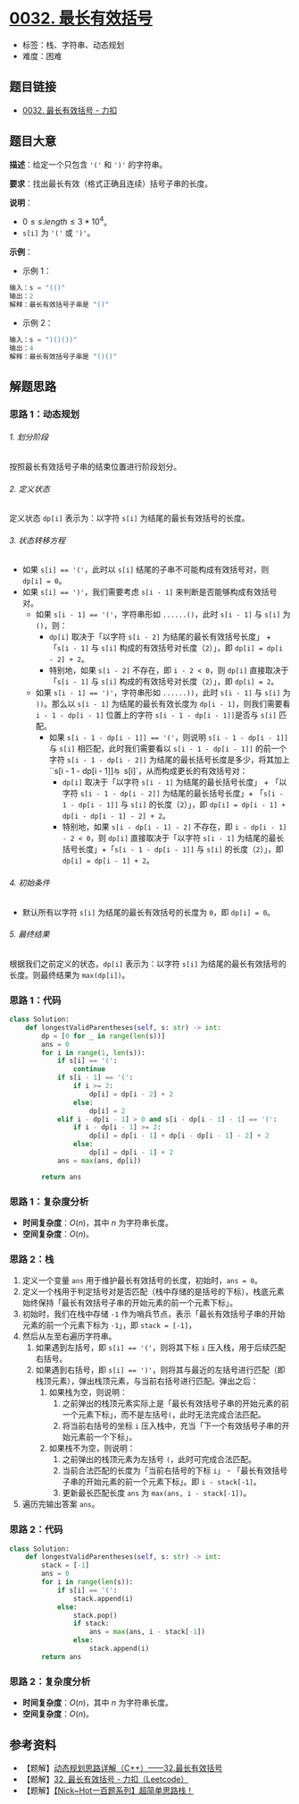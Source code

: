 # [0032. 最长有效括号](https://leetcode.cn/problems/longest-valid-parentheses/)

- 标签：栈、字符串、动态规划
- 难度：困难

## 题目链接

- [0032. 最长有效括号 - 力扣](https://leetcode.cn/problems/longest-valid-parentheses/)

## 题目大意

**描述**：给定一个只包含 `'('` 和 `')'` 的字符串。

**要求**：找出最长有效（格式正确且连续）括号子串的长度。

**说明**：

- $0 \le s.length \le 3 * 10^4$。
- `s[i]` 为 `'('` 或 `')'`。

**示例**：

- 示例 1：

```python
输入：s = "(()"
输出：2
解释：最长有效括号子串是 "()"
```

- 示例 2：

```python
输入：s = ")()())"
输出：4
解释：最长有效括号子串是 "()()"
```

## 解题思路

### 思路 1：动态规划

###### 1. 划分阶段

按照最长有效括号子串的结束位置进行阶段划分。

###### 2. 定义状态

定义状态 `dp[i]` 表示为：以字符 `s[i]` 为结尾的最长有效括号的长度。

###### 3. 状态转移方程

- 如果 `s[i] == '('`，此时以 `s[i]` 结尾的子串不可能构成有效括号对，则 `dp[i] = 0`。
- 如果 `s[i] == ')'`，我们需要考虑 `s[i - 1]` 来判断是否能够构成有效括号对。
  - 如果 `s[i - 1] == '('`，字符串形如 `......()`，此时 `s[i - 1]` 与 `s[i]` 为 `()`，则：
    - `dp[i]` 取决于「以字符 `s[i - 2]` 为结尾的最长有效括号长度」 + 「`s[i - 1]` 与 `s[i]` 构成的有效括号对长度（`2`）」，即 `dp[i] = dp[i - 2] + 2`。
    - 特别地，如果 `s[i - 2]` 不存在，即 `i - 2 < 0`，则 `dp[i]` 直接取决于 「`s[i - 1]` 与 `s[i]` 构成的有效括号对长度（`2`）」，即 `dp[i] = 2`。
  - 如果 `s[i - 1] == ')'`，字符串形如 `......))`，此时 `s[i - 1]` 与 `s[i]` 为 `))`。那么以 `s[i - 1]` 为结尾的最长有效长度为 `dp[i - 1]`，则我们需要看 `i - 1 - dp[i - 1]` 位置上的字符 `s[i - 1 - dp[i - 1]]`是否与 `s[i]` 匹配。
    - 如果 `s[i - 1 - dp[i - 1]] == '('`，则说明 `s[i - 1 - dp[i - 1]]`与 `s[i]` 相匹配，此时我们需要看以 `s[i - 1 - dp[i - 1]]` 的前一个字符 `s[i - 1 - dp[i - 2]]` 为结尾的最长括号长度是多少，将其加上 ``s[i - 1 - dp[i - 1]]`与 `s[i]`，从而构成更长的有效括号对：
      - `dp[i]` 取决于「以字符 `s[i - 1]` 为结尾的最长括号长度」 + 「以字符 `s[i - 1 - dp[i - 2]]` 为结尾的最长括号长度」+ 「`s[i - 1 - dp[i - 1]]` 与 `s[i]` 的长度（`2`）」，即 `dp[i] = dp[i - 1] + dp[i - dp[i - 1] - 2] + 2`。
      - 特别地，如果 `s[i - dp[i - 1] - 2]` 不存在，即 `i - dp[i - 1] - 2 < 0`，则 `dp[i]` 直接取决于「以字符 `s[i - 1]` 为结尾的最长括号长度」+「`s[i - 1 - dp[i - 1]]` 与 `s[i]` 的长度（`2`）」，即 `dp[i] = dp[i - 1] + 2`。

###### 4. 初始条件

- 默认所有以字符 `s[i]` 为结尾的最长有效括号的长度为 `0`，即 `dp[i] = 0`。

###### 5. 最终结果

根据我们之前定义的状态，`dp[i]` 表示为：以字符 `s[i]` 为结尾的最长有效括号的长度。则最终结果为 `max(dp[i])`。

### 思路 1：代码

```python
class Solution:
    def longestValidParentheses(self, s: str) -> int:
        dp = [0 for _ in range(len(s))]
        ans = 0
        for i in range(1, len(s)):
            if s[i] == '(':
                continue
            if s[i - 1] == '(':
                if i >= 2:
                    dp[i] = dp[i - 2] + 2
                else:
                    dp[i] = 2
            elif i - dp[i - 1] > 0 and s[i - dp[i - 1] - 1] == '(':
                if i - dp[i - 1] >= 2:
                    dp[i] = dp[i - 1] + dp[i - dp[i - 1] - 2] + 2
                else:
                    dp[i] = dp[i - 1] + 2
            ans = max(ans, dp[i])

        return ans
```

### 思路 1：复杂度分析

- **时间复杂度**：$O(n)$，其中 $n$ 为字符串长度。
- **空间复杂度**：$O(n)$。

### 思路 2：栈

1. 定义一个变量 `ans` 用于维护最长有效括号的长度，初始时，`ans = 0`。
2. 定义一个栈用于判定括号对是否匹配（栈中存储的是括号的下标），栈底元素始终保持「最长有效括号子串的开始元素的前一个元素下标」。
3. 初始时，我们在栈中存储 `-1` 作为哨兵节点，表示「最长有效括号子串的开始元素的前一个元素下标为 `-1`」，即 `stack = [-1]`，
4. 然后从左至右遍历字符串。
   1. 如果遇到左括号，即 `s[i] == '('`，则将其下标 `i` 压入栈，用于后续匹配右括号。
   2. 如果遇到右括号，即 `s[i] == ')'`，则将其与最近的左括号进行匹配（即栈顶元素），弹出栈顶元素，与当前右括号进行匹配。弹出之后：
      1. 如果栈为空，则说明：
         1. 之前弹出的栈顶元素实际上是「最长有效括号子串的开始元素的前一个元素下标」，而不是左括号`(`，此时无法完成合法匹配。
         2. 将当前右括号的坐标 `i` 压入栈中，充当「下一个有效括号子串的开始元素前一个下标」。
      2. 如果栈不为空，则说明：
         1. 之前弹出的栈顶元素为左括号 `(`，此时可完成合法匹配。
         2. 当前合法匹配的长度为「当前右括号的下标 `i`」 - 「最长有效括号子串的开始元素的前一个元素下标」。即 `i - stack[-1]`。
         3. 更新最长匹配长度 `ans` 为 `max(ans, i - stack[-1])`。
5. 遍历完输出答案 `ans`。

### 思路 2：代码

```python
class Solution:
    def longestValidParentheses(self, s: str) -> int:
        stack = [-1]
        ans = 0
        for i in range(len(s)):
            if s[i] == '(':
                stack.append(i)
            else:
                stack.pop()
                if stack:
                    ans = max(ans, i - stack[-1])
                else:
                    stack.append(i)
        return ans
```

### 思路 2：复杂度分析

- **时间复杂度**：$O(n)$，其中 $n$ 为字符串长度。
- **空间复杂度**：$O(n)$。

## 参考资料

- 【题解】[动态规划思路详解（C++）——32.最长有效括号](https://leetcode.cn/problems/longest-valid-parentheses/solutions/206995/dong-tai-gui-hua-si-lu-xiang-jie-c-by-zhanganan042/)
- 【题解】[32. 最长有效括号 - 力扣（Leetcode）](https://leetcode.cn/problems/longest-valid-parentheses/solutions/314683/zui-chang-you-xiao-gua-hao-by-leetcode-solution/)
- 【题解】[【Nick~Hot一百题系列】超简单思路栈！](https://leetcode.cn/problems/longest-valid-parentheses/solutions/1258643/nickhotyi-bai-ti-xi-lie-chao-jian-dan-si-ggi4/)
